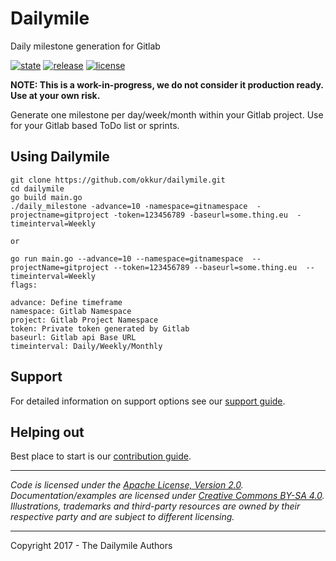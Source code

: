# Dailymile

Daily milestone generation for Gitlab

 [![state](https://img.shields.io/badge/state-unstable-blue.svg)]() [![release](https://img.shields.io/github/release/okkur/dailymile.svg)](https://github.com/okkur/dailymile/releases) [![license](https://img.shields.io/github/license/okkur/dailymile.svg)](LICENSE)

**NOTE: This is a work-in-progress, we do not consider it production ready. Use at your own risk.**

Generate one milestone per day/week/month within your Gitlab project.
Use for your Gitlab based ToDo list or sprints.

## Using Dailymile
```
git clone https://github.com/okkur/dailymile.git
cd dailymile
go build main.go
./daily_milestone -advance=10 -namespace=gitnamespace  -projectname=gitproject -token=123456789 -baseurl=some.thing.eu  -timeinterval=Weekly

or

go run main.go --advance=10 --namespace=gitnamespace  --projectName=gitproject --token=123456789 --baseurl=some.thing.eu  --timeinterval=Weekly
flags:

advance: Define timeframe
namespace: Gitlab Namespace
project: Gitlab Project Namespace
token: Private token generated by Gitlab
baseurl: Gitlab api Base URL
timeinterval: Daily/Weekly/Monthly

```
## Support
For detailed information on support options see our [support guide](/SUPPORT.md).

## Helping out
Best place to start is our [contribution guide](/CONTRIBUTING.md).

----

*Code is licensed under the [Apache License, Version 2.0](/LICENSE).*  
*Documentation/examples are licensed under [Creative Commons BY-SA 4.0](/docs/LICENSE).*  
*Illustrations, trademarks and third-party resources are owned by their respective party and are subject to different licensing.*

---

Copyright 2017 - The Dailymile Authors
